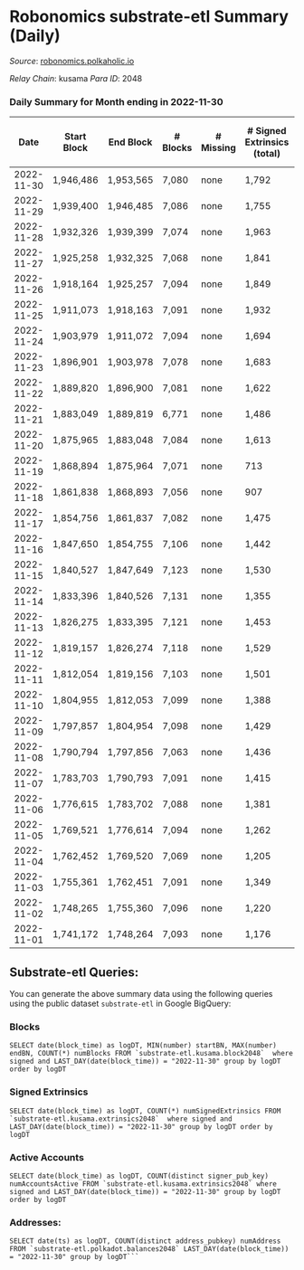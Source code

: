 # Robonomics substrate-etl Summary (Daily)

_Source_: [robonomics.polkaholic.io](https://robonomics.polkaholic.io)

*Relay Chain*: kusama
*Para ID*: 2048



### Daily Summary for Month ending in 2022-11-30


| Date | Start Block | End Block | # Blocks | # Missing | # Signed Extrinsics (total) | # Active Accounts | # Addresses with Balances | # Events | # Transfers | # XCM Transfers In | # XCM Transfers Out |
| ---- | ----------- | --------- | -------- | --------- | --------------------------- | ----------------- | ------------------------- | -------- | ----------- | ------------------ | ------------------- |
| 2022-11-30 | 1,946,486 | 1,953,565 | 7,080 | none | 1,792 | 36 | 2,907 | 42,517 | 1  |   |   |
| 2022-11-29 | 1,939,400 | 1,946,485 | 7,086 | none | 1,755 | 41 | 2,905 | 42,321 | 6  |   |   |
| 2022-11-28 | 1,932,326 | 1,939,399 | 7,074 | none | 1,963 | 38 | 2,903 | 43,026 | 3  |   |   |
| 2022-11-27 | 1,925,258 | 1,932,325 | 7,068 | none | 1,841 | 25 | 2,900 | 42,419 | 3  |   |   |
| 2022-11-26 | 1,918,164 | 1,925,257 | 7,094 | none | 1,849 | 22 | 2,900 | 42,567 | 7  |   |   |
| 2022-11-25 | 1,911,073 | 1,918,163 | 7,091 | none | 1,932 | 44 | 2,899 | 43,028 | 14  | 2 ($644.37) | 1 ($405.82) |
| 2022-11-24 | 1,903,979 | 1,911,072 | 7,094 | none | 1,694 | 31 | 2,897 | 42,157 | 15  | 5 ($971.71) | 5 ($4,346.29) |
| 2022-11-23 | 1,896,901 | 1,903,978 | 7,078 | none | 1,683 | 51 |  | 42,364 | 18  | 1 ($221.78) | 14 ($9,795.42) |
| 2022-11-22 | 1,889,820 | 1,896,900 | 7,081 | none | 1,622 | 65 |  | 42,057 | 35  | 5 ($202.32) | 13 ($558.61) |
| 2022-11-21 | 1,883,049 | 1,889,819 | 6,771 | none | 1,486 | 33 | 2,894 | 39,887 | 9  | 3 ($0.96) | 4 ($6.06) |
| 2022-11-20 | 1,875,965 | 1,883,048 | 7,084 | none | 1,613 | 44 |  | 42,137 | 11  |   | 1 ($25.06) |
| 2022-11-19 | 1,868,894 | 1,875,964 | 7,071 | none | 713 | 27 |  | 38,601 | 14  |   |   |
| 2022-11-18 | 1,861,838 | 1,868,893 | 7,056 | none | 907 | 26 |  | 39,101 | 5  |   |   |
| 2022-11-17 | 1,854,756 | 1,861,837 | 7,082 | none | 1,475 | 44 | 2,887 | 41,518 | 4  |   |   |
| 2022-11-16 | 1,847,650 | 1,854,755 | 7,106 | none | 1,442 | 33 |  | 41,351 | 3  |   |   |
| 2022-11-15 | 1,840,527 | 1,847,649 | 7,123 | none | 1,530 | 37 |  | 41,838 | 4  |   |   |
| 2022-11-14 | 1,833,396 | 1,840,526 | 7,131 | none | 1,355 | 30 |  | 41,157 | 8  |   |   |
| 2022-11-13 | 1,826,275 | 1,833,395 | 7,121 | none | 1,453 | 26 |  | 41,528 | 4  |   |   |
| 2022-11-12 | 1,819,157 | 1,826,274 | 7,118 | none | 1,529 | 30 |  | 41,886 | 3  |   |   |
| 2022-11-11 | 1,812,054 | 1,819,156 | 7,103 | none | 1,501 | 35 |  | 42,031 | 3  |   |   |
| 2022-11-10 | 1,804,955 | 1,812,053 | 7,099 | none | 1,388 | 33 |  | 41,799 | 8  |   |   |
| 2022-11-09 | 1,797,857 | 1,804,954 | 7,098 | none | 1,429 | 33 | 2,880 | 41,727 | 5  |   |   |
| 2022-11-08 | 1,790,794 | 1,797,856 | 7,063 | none | 1,436 | 29 |  | 41,565 |   |   |   |
| 2022-11-07 | 1,783,703 | 1,790,793 | 7,091 | none | 1,415 | 32 | 2,874 | 41,752 | 3  |   |   |
| 2022-11-06 | 1,776,615 | 1,783,702 | 7,088 | none | 1,381 | 15 |  | 41,315 |   |   |   |
| 2022-11-05 | 1,769,521 | 1,776,614 | 7,094 | none | 1,262 | 33 |  | 40,929 | 5  |   |   |
| 2022-11-04 | 1,762,452 | 1,769,520 | 7,069 | none | 1,205 | 36 | 2,872 | 40,966 | 9  |   |   |
| 2022-11-03 | 1,755,361 | 1,762,451 | 7,091 | none | 1,349 | 33 | 2,871 | 41,578 | 5  |   |   |
| 2022-11-02 | 1,748,265 | 1,755,360 | 7,096 | none | 1,220 | 36 |  | 41,075 | 3  |   |   |
| 2022-11-01 | 1,741,172 | 1,748,264 | 7,093 | none | 1,176 | 40 |  | 40,712 | 9  |   |   |

## Substrate-etl Queries:
You can generate the above summary data using the following queries using the public dataset `substrate-etl` in Google BigQuery:


### Blocks
```
SELECT date(block_time) as logDT, MIN(number) startBN, MAX(number) endBN, COUNT(*) numBlocks FROM `substrate-etl.kusama.block2048`  where signed and LAST_DAY(date(block_time)) = "2022-11-30" group by logDT order by logDT
```


### Signed Extrinsics
```
SELECT date(block_time) as logDT, COUNT(*) numSignedExtrinsics FROM `substrate-etl.kusama.extrinsics2048`  where signed and LAST_DAY(date(block_time)) = "2022-11-30" group by logDT order by logDT
```


### Active Accounts
```
SELECT date(block_time) as logDT, COUNT(distinct signer_pub_key) numAccountsActive FROM `substrate-etl.kusama.extrinsics2048` where signed and LAST_DAY(date(block_time)) = "2022-11-30" group by logDT order by logDT
```


### Addresses:
```
SELECT date(ts) as logDT, COUNT(distinct address_pubkey) numAddress FROM `substrate-etl.polkadot.balances2048` LAST_DAY(date(block_time)) = "2022-11-30" group by logDT```

